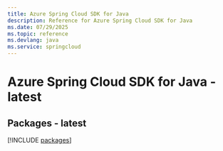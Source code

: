 ```yaml
---
title: Azure Spring Cloud SDK for Java
description: Reference for Azure Spring Cloud SDK for Java
ms.date: 07/29/2025
ms.topic: reference
ms.devlang: java
ms.service: springcloud
---
```

# Azure Spring Cloud SDK for Java - latest
## Packages - latest
[!INCLUDE [packages](spring-cloud-index.md)]